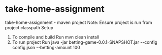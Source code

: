 # take-home-assignment
take-home-assignment - maven project
Note: Ensure project is run from project classpath
Setup
1. To compile and build
Run mvn clean install
2. To run project
Run java -jar betting-game-0.0.1-SNAPSHOT.jar --config config.json --betting-amount 100


